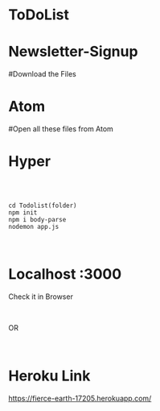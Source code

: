 # ToDoList



# Newsletter-Signup

#Download the Files

# Atom

#Open all these files from Atom

# Hyper
​
```

cd Todolist(folder)
npm init
npm i body-parse
nodemon app.js

```
​
# Localhost :3000

Check it in Browser

​

OR

​

# Heroku Link

https://fierce-earth-17205.herokuapp.com/














